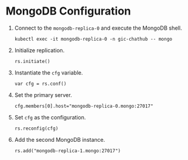# MongoDB Configuration

1. Connect to the `mongodb-replica-0` and execute the MongoDB shell.
   
   ```shell
   kubectl exec -it mongodb-replica-0 -n gic-chathub -- mongo
   ```

2. Initialize replication.
   
   ```shell
   rs.initiate()
   ```

3. Instantiate the `cfg` variable.
   
   ```shell
   var cfg = rs.conf()
   ```

4. Set the primary server.
   
   ```shell
   cfg.members[0].host="mongodb-replica-0.mongo:27017"
   ```

5. Set `cfg` as the configuration.
   
   ```shell
   rs.reconfig(cfg)
   ```

6. Add the second MongoDB instance.
   
   ```shell
   rs.add("mongodb-replica-1.mongo:27017")
   ```
   
   


